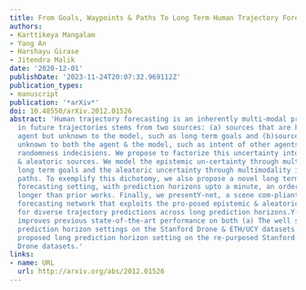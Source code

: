 ```yaml
---
title: From Goals, Waypoints & Paths To Long Term Human Trajectory Forecasting
authors:
- Karttikeya Mangalam
- Yang An
- Harshayu Girase
- Jitendra Malik
date: '2020-12-01'
publishDate: '2023-11-24T20:07:32.969112Z'
publication_types:
- manuscript
publication: '*arXiv*'
doi: 10.48550/arXiv.2012.01526
abstract: 'Human trajectory forecasting is an inherently multi-modal problem. Uncertainty
  in future trajectories stems from two sources: (a) sources that are known to the
  agent but unknown to the model, such as long term goals and (b)sources that are
  unknown to both the agent & the model, such as intent of other agents & irreducible
  randomness indecisions. We propose to factorize this uncertainty into its epistemic
  & aleatoric sources. We model the epistemic un-certainty through multimodality in
  long term goals and the aleatoric uncertainty through multimodality in waypoints&
  paths. To exemplify this dichotomy, we also propose a novel long term trajectory
  forecasting setting, with prediction horizons upto a minute, an order of magnitude
  longer than prior works. Finally, we presentY-net, a scene com-pliant trajectory
  forecasting network that exploits the pro-posed epistemic & aleatoric structure
  for diverse trajectory predictions across long prediction horizons.Y-net significantly
  improves previous state-of-the-art performance on both (a) The well studied short
  prediction horizon settings on the Stanford Drone & ETH/UCY datasets and (b) The
  proposed long prediction horizon setting on the re-purposed Stanford Drone & Intersection
  Drone datasets.'
links:
- name: URL
  url: http://arxiv.org/abs/2012.01526
---
```

